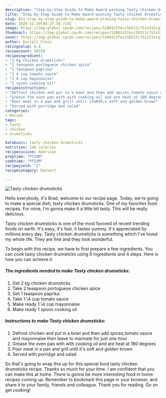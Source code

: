 ```yaml
---
description: "Step-by-Step Guide to Make Award-winning Tasty chicken drumsticks"
title: "Step-by-Step Guide to Make Award-winning Tasty chicken drumsticks"
slug: 811-step-by-step-guide-to-make-award-winning-tasty-chicken-drumsticks
date: 2020-12-29T04:37:50.719Z
image: https://img-global.cpcdn.com/recipes/52802c5fecc5b513/751x532cq70/tasty-chicken-drumsticks-recipe-main-photo.jpg
thumbnail: https://img-global.cpcdn.com/recipes/52802c5fecc5b513/751x532cq70/tasty-chicken-drumsticks-recipe-main-photo.jpg
cover: https://img-global.cpcdn.com/recipes/52802c5fecc5b513/751x532cq70/tasty-chicken-drumsticks-recipe-main-photo.jpg
author: Darrell Cross
ratingvalue: 4.4
reviewcount: 30319
recipeingredient:
- "2 kg chicken drumsticks"
- "2 teaspoon portuguese chicken spice"
- "1 teaspoon paprika"
- "1 4 cup tomato sauce"
- "1 4 cup mayonnaise"
- "1 spoon cooking oil"
recipeinstructions:
- "Defrost chicken and put in a bowl and then add spices,tomato sauce and mayonnaise then leave to marinate for just one hour"
- "Grease the oven pan with with cooking oil and are heat at 180 degrees"
- "Pour meat in a pan and grill until it&#39;s soft and golden brown"
- "Served with porridge and salad"
categories:
- Recipe
tags:
- tasty
- chicken
- drumsticks

katakunci: tasty chicken drumsticks 
nutrition: 240 calories
recipecuisine: American
preptime: "PT29M"
cooktime: "PT53M"
recipeyield: "1"
recipecategory: Dessert

---
```



![Tasty chicken drumsticks](https://img-global.cpcdn.com/recipes/52802c5fecc5b513/751x532cq70/tasty-chicken-drumsticks-recipe-main-photo.jpg)

Hello everybody, it's Brad, welcome to our recipe page. Today, we're going to make a special dish, tasty chicken drumsticks. One of my favorites food recipes. For mine, I'm gonna make it a little bit tasty. This will be really delicious.



Tasty chicken drumsticks is one of the most favored of recent trending foods on earth. It's easy, it's fast, it tastes yummy. It's appreciated by millions every day. Tasty chicken drumsticks is something which I've loved my whole life. They are fine and they look wonderful.


To begin with this recipe, we have to first prepare a few ingredients. You can cook tasty chicken drumsticks using 6 ingredients and 4 steps. Here is how you can achieve it.

<!--inarticleads1-->

##### The ingredients needed to make Tasty chicken drumsticks:

1. Get 2 kg chicken drumsticks
1. Take 2 teaspoon portuguese chicken spice
1. Get 1 teaspoon paprika
1. Take 1 \4 cup tomato sauce
1. Make ready 1 \4 cup mayonnaise
1. Make ready 1 spoon cooking oil




<!--inarticleads2-->

##### Instructions to make Tasty chicken drumsticks:

1. Defrost chicken and put in a bowl and then add spices,tomato sauce and mayonnaise then leave to marinate for just one hour
1. Grease the oven pan with with cooking oil and are heat at 180 degrees
1. Pour meat in a pan and grill until it&#39;s soft and golden brown
1. Served with porridge and salad




So that's going to wrap this up for this special food tasty chicken drumsticks recipe. Thanks so much for your time. I am confident that you can make this at home. There is gonna be more interesting food in home recipes coming up. Remember to bookmark this page in your browser, and share it to your family, friends and colleague. Thank you for reading. Go on get cooking!

